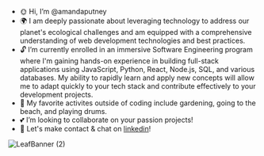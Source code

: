 
- :sun_with_face: Hi, I’m @amandaputney 
- :earth_africa:  I am deeply passionate about leveraging technology to address our planet's ecological challenges and am equipped with a comprehensive understanding of web development technologies and best practices.
- :unlock: I’m currently enrolled in an immersive Software Engineering program where I'm gaining hands-on experience in building full-stack applications using JavaScript, Python, React, Node.js, SQL,  and various databases. My ability to rapidly learn and apply new concepts will allow me to adapt quickly to your tech stack and contribute effectively to your development projects.
- :blossom: My favorite activites outside of coding include gardening, going to the beach, and playing drums.
- :two_hearts: I’m looking to collaborate on your passion projects!
- :satellite: Let's make contact & chat on [linkedin](https://www.linkedin.com/in/amanda-s-putney/)!


![LeafBanner (2)](https://github.com/amandaputney/amandaputney/assets/137220240/1539fe1b-9462-47ac-858b-e9c27ab053d3)
